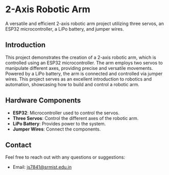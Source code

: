 # 2-Axis Robotic Arm

A versatile and efficient 2-axis robotic arm project utilizing three servos, an ESP32 microcontroller, a LiPo battery, and jumper wires.

## Introduction

This project demonstrates the creation of a 2-axis robotic arm, which is controlled using an ESP32 microcontroller. The arm employs two servos to manipulate different axes, providing precise and versatile movements. Powered by a LiPo battery, the arm is connected and controlled via jumper wires. This project serves as an excellent introduction to robotics and automation, showcasing how to build and control a robotic arm.

## Hardware Components

- **ESP32**: Microcontroller used to control the servos.
- **Three Servos**: Control the different axes of the robotic arm.
- **LiPo Battery**: Provides power to the system.
- **Jumper Wires**: Connect the components.

## Contact

Feel free to reach out with any questions or suggestions:

- Email: js7841@srmist.edu.in
